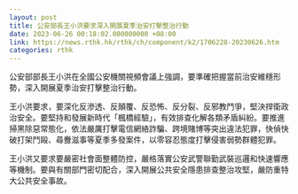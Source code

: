 ```yaml
---
layout: post
title: 公安部長王小洪要求深入開展夏季治安打擊整治行動
date: 2023-06-26 00:18:02.000000000 +08:00
link: https://news.rthk.hk/rthk/ch/component/k2/1706228-20230626.htm
categories: rthk
---
```


公安部部長王小洪在全國公安機關視頻會議上強調，要準確把握當前治安維穩形勢，深入開展夏季治安打擊整治行動。

王小洪要求，要深化反滲透、反顛覆、反恐怖、反分裂、反邪教鬥爭，堅決捍衛政治安全。要堅持和發展新時代「楓橋經驗」，有效排查化解各類矛盾糾紛。要推進掃黑除惡常態化，依法嚴厲打擊電信網絡詐騙、跨境賭博等突出違法犯罪，快偵快破打架鬥毆、尋釁滋事等夏季多發案件，以零容忍態度打擊侵害弱勢群體犯罪。

王小洪又要求要嚴密社會面整體防控，嚴格落實公安武警聯勤武裝巡邏和快速響應等機制。要與有關部門密切配合，深入開展公共安全隱患排查整治攻堅，嚴防重特大公共安全事故。
